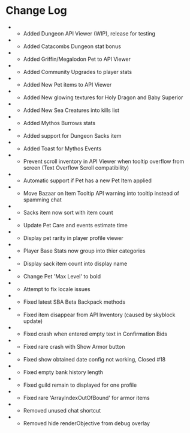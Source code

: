 # Change Log

* + Added Dungeon API Viewer (WIP), release for testing
* + Added Catacombs Dungeon stat bonus
* + Added Griffin/Megalodon Pet to API Viewer
* + Added Community Upgrades to player stats
* + Added New Pet items to API Viewer
* + Added New glowing textures for Holy Dragon and Baby Superior
* + Added New Sea Creatures into kills list
* + Added Mythos Burrows stats
* + Added support for Dungeon Sacks item
* + Added Toast for Mythos Events
* * Prevent scroll inventory in API Viewer when tooltip overflow from screen (Text Overflow Scroll compatibility)
* * Automatic support if Pet has a new Pet Item applied
* * Move Bazaar on Item Tooltip API warning into tooltip instead of spamming chat
* * Sacks item now sort with item count
* * Update Pet Care and events estimate time
* * Display pet rarity in player profile viewer
* * Player Base Stats now group into thier categories
* * Display sack item count into display name
* * Change Pet 'Max Level' to bold
* * Attempt to fix locale issues
* * Fixed latest SBA Beta Backpack methods
* * Fixed item disappear from API Inventory (caused by skyblock update)
* * Fixed crash when entered empty text in Confirmation Bids
* * Fixed rare crash with Show Armor button
* * Fixed show obtained date config not working, Closed #18
* * Fixed empty bank history length
* * Fixed guild remain to displayed for one profile
* * Fixed rare 'ArrayIndexOutOfBound' for armor items
* - Removed unused chat shortcut
* - Removed hide renderObjective from debug overlay